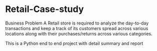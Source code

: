 # Retail-Case-study
Business Problem
 A Retail store is required to analyze the day-to-day transactions and keep a track of its customers 
spread across various locations along with their purchases/returns across various categories.  

This is a Python end to end project with detail summary and report

